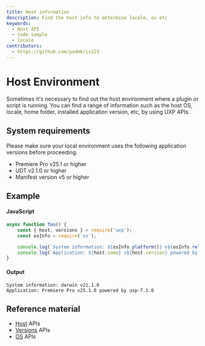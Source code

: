 ```yaml
---
title: Host information
description: Find the host info to determine locale, os etc
keywords:
  - Host API
  - code sample 
  - locale
contributors:
  - https://github.com/padmkris123
---
```


# Host Environment

Sometimes it's necessary to find out the host environment where a plugin or script is running. You can find a range of information such as the host OS, locale, home folder, installed application version, etc, by using UXP APIs.

## System requirements

Please make sure your local environment uses the following application versions before proceeding.
- Premiere Pro v25.1 or higher
- UDT v2.1.0 or higher
- Manifest version v5 or higher

## Example

<CodeBlock slots="heading, code" repeat="2" languages="JavaScript,text" />

#### JavaScript
```js
async function foo() {
    const { host, versions } = require('uxp');
    const osInfo = require('os');

    console.log(`System information: ${osInfo.platform()} v${osInfo.release()}`);
    console.log(`Application: ${host.name} v${host.version} powered by ${versions.uxp}`);
}
```

#### Output

```
System information: darwin v21.1.0
Application: Premiere Pro v25.1.0 powered by uxp-7.1.0
```


## Reference material

- [Host](../../../uxp-api/reference-js/Modules/uxp/Host%20Information/Host/) APIs
- [Versions](../../../uxp-api/reference-js/Modules/uxp/Versions/Versions/) APIs
- [OS](../../../uxp-api/reference-js/Modules/os/OS/) APIs

